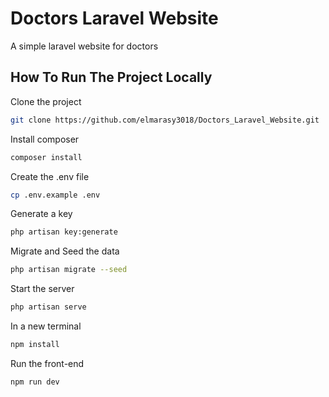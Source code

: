
# Doctors Laravel Website

A simple laravel website for doctors


## How To Run The Project Locally

Clone the project

```bash
git clone https://github.com/elmarasy3018/Doctors_Laravel_Website.git
```

Install composer

```bash
composer install
```

Create the .env file

```bash
cp .env.example .env
```

Generate a key

```bash
php artisan key:generate
```

Migrate and Seed the data

```bash
php artisan migrate --seed
```

Start the server

```bash
php artisan serve
```

In a new terminal

```bash
npm install
```

Run the front-end

```bash
npm run dev
```
